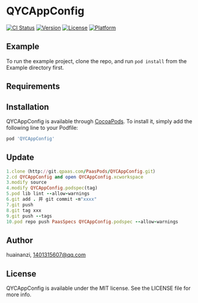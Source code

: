 # QYCAppConfig

[![CI Status](https://img.shields.io/travis/huainanzi/QYCAppConfig.svg?style=flat)](https://travis-ci.org/huainanzi/QYCAppConfig)
[![Version](https://img.shields.io/cocoapods/v/QYCAppConfig.svg?style=flat)](https://cocoapods.org/pods/QYCAppConfig)
[![License](https://img.shields.io/cocoapods/l/QYCAppConfig.svg?style=flat)](https://cocoapods.org/pods/QYCAppConfig)
[![Platform](https://img.shields.io/cocoapods/p/QYCAppConfig.svg?style=flat)](https://cocoapods.org/pods/QYCAppConfig)

## Example

To run the example project, clone the repo, and run `pod install` from the Example directory first.

## Requirements

## Installation

QYCAppConfig is available through [CocoaPods](https://cocoapods.org). To install
it, simply add the following line to your Podfile:

```ruby
pod 'QYCAppConfig'
```
## Update
```ruby
1.clone（http://git.qpaas.com/PaasPods/QYCAppConfig.git）
2.cd QYCAppConfig and open QYCAppConfig.xcworkspace
3.modify source
4.modify QYCAppConfig.podspec(tag)
5.pod lib lint --allow-warnings 
6.git add . 并 git commit -m"xxxx"
7.git push
8.git tag xxx
9.git push --tags
10.pod repo push PaasSpecs QYCAppConfig.podspec --allow-warnings 
```
## Author

huainanzi, 1401315607@qq.com

## License

QYCAppConfig is available under the MIT license. See the LICENSE file for more info.
